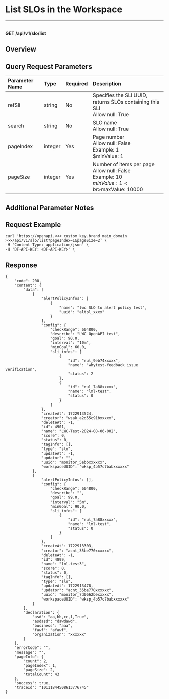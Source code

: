 # List SLOs in the Workspace

---

<br />**GET /api/v1/slo/list**

## Overview




## Query Request Parameters

| Parameter Name | Type   | Required | Description |
|:--------------|:------|:--------|:----------------|
| refSli | string | No  | Specifies the SLI UUID, returns SLOs containing this SLI<br>Allow null: True <br> |
| search | string | No  | SLO name<br>Allow null: True <br> |
| pageIndex | integer | Yes | Page number<br>Allow null: False <br>Example: 1 <br>$minValue: 1 <br> |
| pageSize | integer | Yes | Number of items per page<br>Allow null: False <br>Example: 10 <br>$minValue: 1 <br>$maxValue: 10000 <br> |

## Additional Parameter Notes



## Request Example
```shell
curl 'https://openapi.<<< custom_key.brand_main_domain >>>/api/v1/slo/list?pageIndex=1&pageSize=2' \
-H 'Content-Type: application/json' \
-H 'DF-API-KEY: <DF-API-KEY>' \
```




## Response
```shell
{
    "code": 200,
    "content": {
        "data": [
            {
                "alertPolicyInfos": [
                    {
                        "name": "lwc SLO to alert policy test",
                        "uuid": "altpl_xxxx"
                    }
                ],
                "config": {
                    "checkRange": 604800,
                    "describe": "LWC OpenAPI test",
                    "goal": 90.0,
                    "interval": "10m",
                    "minGoal": 60.0,
                    "sli_infos": [
                        {
                            "id": "rul_9eb74xxxxx",
                            "name": "whytest-feedback issue verification",
                            "status": 2
                        },
                        {
                            "id": "rul_7a88xxxxx",
                            "name": "lml-test",
                            "status": 0
                        }
                    ]
                },
                "createAt": 1722913524,
                "creator": "wsak_a2d55c91bxxxxx",
                "deleteAt": -1,
                "id": 4901,
                "name": "LWC-Test-2024-08-06-002",
                "score": 0,
                "status": 0,
                "tagInfo": [],
                "type": "slo",
                "updateAt": -1,
                "updator": "",
                "uuid": "monitor_5ebbxxxxxx",
                "workspaceUUID": "wksp_4b57c7babxxxxxx"
            },
            {
                "alertPolicyInfos": [],
                "config": {
                    "checkRange": 604800,
                    "describe": "",
                    "goal": 99.0,
                    "interval": "5m",
                    "minGoal": 90.0,
                    "sli_infos": [
                        {
                            "id": "rul_7a88xxxxx",
                            "name": "lml-test",
                            "status": 0
                        }
                    ]
                },
                "createAt": 1722913303,
                "creator": "acnt_35be770xxxxxx",
                "deleteAt": -1,
                "id": 4899,
                "name": "lml-test3",
                "score": 0,
                "status": 0,
                "tagInfo": [],
                "type": "slo",
                "updateAt": 1722913478,
                "updator": "acnt_35be770xxxxxx",
                "uuid": "monitor_7d0662bexxxxx",
                "workspaceUUID": "wksp_4b57c7babxxxxxx"
            }
        ],
        "declaration": {
            "asd": "aa,bb,cc,1,True",
            "asdasd": "dawdawd",
            "business": "aaa",
            "fawf": "afawf",
            "organization": "xxxxxx"
        }
    },
    "errorCode": "",
    "message": "",
    "pageInfo": {
        "count": 2,
        "pageIndex": 1,
        "pageSize": 2,
        "totalCount": 43
    },
    "success": true,
    "traceId": "10111844508613776745"
} 
```